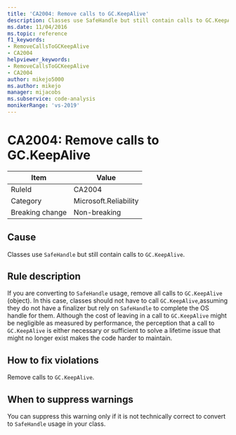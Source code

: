 ```yaml
---
title: 'CA2004: Remove calls to GC.KeepAlive'
description: Classes use SafeHandle but still contain calls to GC.KeepAlive.
ms.date: 11/04/2016
ms.topic: reference
f1_keywords:
- RemoveCallsToGCKeepAlive
- CA2004
helpviewer_keywords:
- RemoveCallsToGCKeepAlive
- CA2004
author: mikejo5000
ms.author: mikejo
manager: mijacobs
ms.subservice: code-analysis
monikerRange: 'vs-2019'
---
```


# CA2004: Remove calls to GC.KeepAlive

|Item|Value|
|-|-|
|RuleId|CA2004|
|Category|Microsoft.Reliability|
|Breaking change|Non-breaking|

## Cause

Classes use `SafeHandle` but still contain calls to `GC.KeepAlive`.

## Rule description

If you are converting to `SafeHandle` usage, remove all calls to `GC.KeepAlive` (object). In this case, classes should not have to call `GC.KeepAlive`,assuming they do not have a finalizer but rely on `SafeHandle` to complete the OS handle for them. Although the cost of leaving in a call to `GC.KeepAlive` might be negligible as measured by performance, the perception that a call to `GC.KeepAlive` is either necessary or sufficient to solve a lifetime issue that might no longer exist makes the code harder to maintain.

## How to fix violations

Remove calls to `GC.KeepAlive`.

## When to suppress warnings

You can suppress this warning only if it is not technically correct to convert to `SafeHandle` usage in your class.
